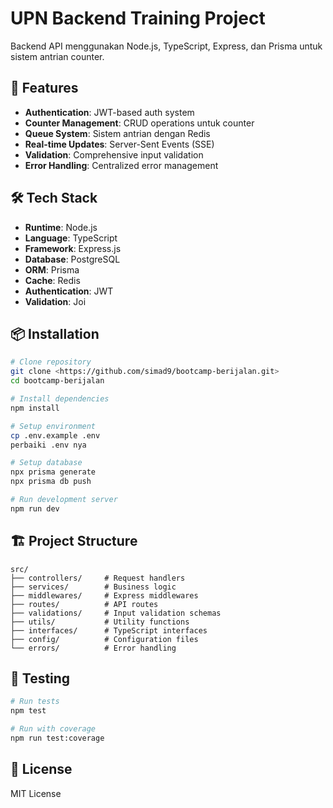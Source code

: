 # UPN Backend Training Project

Backend API menggunakan Node.js, TypeScript, Express, dan Prisma untuk sistem antrian counter.

## 🚀 Features

- **Authentication**: JWT-based auth system
- **Counter Management**: CRUD operations untuk counter
- **Queue System**: Sistem antrian dengan Redis
- **Real-time Updates**: Server-Sent Events (SSE)
- **Validation**: Comprehensive input validation
- **Error Handling**: Centralized error management

## 🛠️ Tech Stack

- **Runtime**: Node.js
- **Language**: TypeScript
- **Framework**: Express.js
- **Database**: PostgreSQL
- **ORM**: Prisma
- **Cache**: Redis
- **Authentication**: JWT
- **Validation**: Joi

## 📦 Installation

```bash
# Clone repository
git clone <https://github.com/simad9/bootcamp-berijalan.git>
cd bootcamp-berijalan

# Install dependencies
npm install

# Setup environment
cp .env.example .env
perbaiki .env nya

# Setup database
npx prisma generate
npx prisma db push

# Run development server
npm run dev
```

## 🏗️ Project Structure

```
src/
├── controllers/     # Request handlers
├── services/        # Business logic
├── middlewares/     # Express middlewares
├── routes/          # API routes
├── validations/     # Input validation schemas
├── utils/           # Utility functions
├── interfaces/      # TypeScript interfaces
├── config/          # Configuration files
└── errors/          # Error handling
```

## 🧪 Testing

```bash
# Run tests
npm test

# Run with coverage
npm run test:coverage
```

## 📄 License

MIT License
